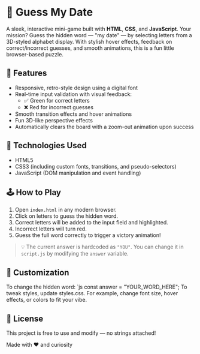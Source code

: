 # 🎯 Guess My Date

A sleek, interactive mini-game built with **HTML**, **CSS**, and **JavaScript**. Your mission? Guess the hidden word — "my date" — by selecting letters from a 3D-styled alphabet display. With stylish hover effects, feedback on correct/incorrect guesses, and smooth animations, this is a fun little browser-based puzzle.

## 🌟 Features

- Responsive, retro-style design using a digital font
- Real-time input validation with visual feedback:
  - ✅ Green for correct letters
  - ❌ Red for incorrect guesses
- Smooth transition effects and hover animations
- Fun 3D-like perspective effects
- Automatically clears the board with a zoom-out animation upon success

## 🚀 Technologies Used

- HTML5
- CSS3 (including custom fonts, transitions, and pseudo-selectors)
- JavaScript (DOM manipulation and event handling)


## 🕹️ How to Play

1. Open `index.html` in any modern browser.
2. Click on letters to guess the hidden word.
3. Correct letters will be added to the input field and highlighted.
4. Incorrect letters will turn red.
5. Guess the full word correctly to trigger a victory animation!

> 💡 The current answer is hardcoded as `"YOU"`. You can change it in `script.js` by modifying the `answer` variable.

## 🧠 Customization

To change the hidden word:
`js
const answer = "YOUR_WORD_HERE";
To tweak styles, update styles.css. For example, change font size, hover effects, or colors to fit your vibe.

## 📄 License
This project is free to use and modify — no strings attached!

Made with ❤️ and curiosity
